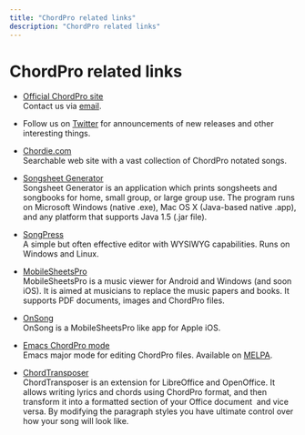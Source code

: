 ```yaml
---
title: "ChordPro related links"
description: "ChordPro related links"
---
```


# ChordPro related links

* [Official ChordPro site](https://www.chordpro.org)  
  Contact us via [email](mailto:info@chordpro.org).

* Follow us on [Twitter](https://twitter.com/ChordPro_Org) for
  announcements of new releases and other interesting things.  

* [Chordie.com](https://www.chordie.com)  
  Searchable web site with a vast collection of ChordPro notated
  songs.

* [Songsheet Generator](http://tenbyten.com/software/songsgen/index.php)  
  Songsheet Generator is an application which prints songsheets
  and songbooks for home, small group, or large group 
  use. The program runs on Microsoft Windows (native .exe),
  Mac OS X (Java-based native .app), and any platform that
  supports Java 1.5 (.jar file).

* [SongPress](https://www.skeed.it/songpress)  
  A simple but often effective editor with WYSIWYG capabilities. Runs
  on Windows and Linux.

* [MobileSheetsPro](http://www.zubersoft.com/mobilesheets/)  
  MobileSheetsPro is a music viewer for Android and Windows (and soon iOS). It
  is aimed at musicians to replace the music papers and books. It
  supports PDF documents, images and ChordPro files.

* [OnSong](https://onsongapp.com/)  
  OnSong is a MobileSheetsPro like app for Apple iOS.

* [Emacs ChordPro mode](https://git.sr.ht/~breatheoutbreathein/chordpro-mode.el/)  
  Emacs major mode for editing ChordPro files. Available on [MELPA](https://melpa.org/#/chordpro-mode).

* [ChordTransposer](https://extensions.libreoffice.org/extensions/chordtransposer/)  
  ChordTransposer is an extension for LibreOffice and OpenOffice. It
  allows writing lyrics and chords using ChordPro format, and then transform it
  into a formatted section of your Office document ­ and vice versa.
  By modifying the paragraph styles you have ultimate control over how
  your song will look like.
